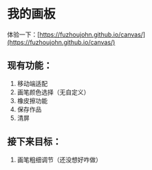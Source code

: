 # 我的画板

体验一下：[https://fuzhoujohn.github.io/canvas/](https://fuzhoujohn.github.io/canvas/)

## 现有功能：

1. 移动端适配
2. 画笔颜色选择（无自定义）
3. 橡皮擦功能
4. 保存作品
5. 清屏

## 接下来目标：

1. 画笔粗细调节（还没想好咋做）
